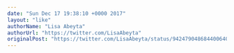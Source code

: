 ```yaml
---
date: "Sun Dec 17 19:38:10 +0000 2017"
layout: "like"
authorName: "Lisa Abeyta"
authorUrl: "https://twitter.com/LisaAbeyta"
originalPost: "https://twitter.com/LisaAbeyta/status/942479048684400640"
---
```

